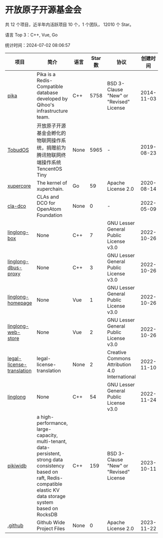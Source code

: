 # 开放原子开源基金会

共 12 个项目，近半年内活跃项目 10 个，1 个团队， 12010 个 Star。

语言 Top 3：C++, Vue, Go

统计时间：2024-07-02 08:06:57

| 项目                                                                                         | 简介                                                                                                                                                                       | 语言 | Star 数 | 协议                                           | 创建时间   | 最后更新时间 |
| -------------------------------------------------------------------------------------------- | -------------------------------------------------------------------------------------------------------------------------------------------------------------------------- | ---- | ------- | ---------------------------------------------- | ---------- | ------------ |
| [pika](https://github.com/OpenAtomFoundation/pika)                                           | Pika is a Redis-Compatible database developed by Qihoo's infrastructure team.                                                                                              | C++  | 5758    | BSD 3-Clause "New" or "Revised" License        | 2014-11-03 | 2024-07-01   |
| [TobudOS](https://github.com/OpenAtomFoundation/TobudOS)                                     | 开放原子开源基金会孵化的物联网操作系统，捐赠前为腾讯物联网终端操作系统TencentOS Tiny                                                                                       | None | 5965    | -                                              | 2019-08-23 | 2024-06-23   |
| [xupercore](https://github.com/OpenAtomFoundation/xupercore)                                 | The kernel of xuperchain.                                                                                                                                                  | Go   | 59      | Apache License 2.0                             | 2020-08-14 | 2024-06-12   |
| [cla-dco](https://github.com/OpenAtomFoundation/cla-dco)                                     | CLAs and DCO for OpenAtom Foundation                                                                                                                                       | None | 0       | -                                              | 2022-05-09 | 2022-05-25   |
| [linglong-box](https://github.com/OpenAtomFoundation/linglong-box)                           | None                                                                                                                                                                       | C++  | 7       | GNU Lesser General Public License v3.0         | 2022-10-26 | 2024-07-02   |
| [linglong-dbus-proxy](https://github.com/OpenAtomFoundation/linglong-dbus-proxy)             | None                                                                                                                                                                       | C++  | 3       | GNU Lesser General Public License v3.0         | 2022-10-26 | 2024-07-02   |
| [linglong-homepage](https://github.com/OpenAtomFoundation/linglong-homepage)                 | None                                                                                                                                                                       | Vue  | 1       | GNU Lesser General Public License v3.0         | 2022-10-26 | 2024-07-02   |
| [linglong-web-store](https://github.com/OpenAtomFoundation/linglong-web-store)               | None                                                                                                                                                                       | Vue  | 2       | GNU Lesser General Public License v3.0         | 2022-10-26 | 2024-07-02   |
| [legal-license-translation](https://github.com/OpenAtomFoundation/legal-license-translation) | legal-license-translation                                                                                                                                                  | None | 2       | Creative Commons Attribution 4.0 International | 2022-11-10 | 2024-03-19   |
| [linglong](https://github.com/OpenAtomFoundation/linglong)                                   | None                                                                                                                                                                       | C++  | 54      | GNU Lesser General Public License v3.0         | 2022-11-24 | 2024-07-02   |
| [pikiwidb](https://github.com/OpenAtomFoundation/pikiwidb)                                   | a high-performance, large-capacity, multi-tenant, data-persistent, strong data consistency based on raft, Redis-compatible elastic KV data storage system based on RocksDB | C++  | 159     | BSD 3-Clause "New" or "Revised" License        | 2023-10-11 | 2024-07-01   |
| [.github](https://github.com/OpenAtomFoundation/.github)                                     | Github Wide Project Files                                                                                                                                                  | None | 0       | Apache License 2.0                             | 2023-11-22 | 2023-11-22   |
